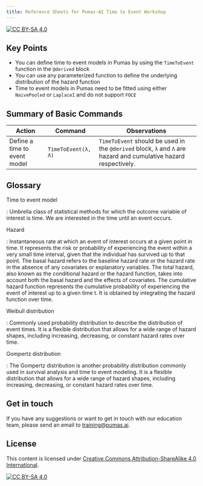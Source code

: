 ```yaml
---
title: Reference Sheets for Pumas-AI Time to Event Workshop
---
```


[![CC BY-SA 4.0](https://img.shields.io/badge/License-CC%20BY--SA%204.0-lightgrey.svg)](http://creativecommons.org/licenses/by-sa/4.0/)

## Key Points

- You can define time to event models in Pumas by using the `TimeToEvent` function in the `@derived` block
- You can use any parameterized function to define the underlying distribution of the hazard function
- Time to event models in Pumas need to be fitted using either `NaivePooled` or `LaplaceI` and do not support `FOCE`

## Summary of Basic Commands

| Action                       | Command             | Observations                                                                                                     |
| ---------------------------- | ------------------- | ---------------------------------------------------------------------------------------------------------------- |
| Define a time to event model | `TimeToEvent(λ, Λ)` | `TimeToEvent` should be used in the `@derived` block, `λ` and `Λ` are hazard and cumulative hazard respectively. |

## Glossary

Time to event model

: Umbrella class of statistical methods for which the outcome variable of interest is time. We are interested in the time until an event occurs.

Hazard

: Instantaneous rate at which an event of interest occurs at a given point in time. It represents the risk or probability of experiencing the event within a very small time interval, given that the individual has survived up to that point. The basal hazard refers to the baseline hazard rate or the hazard rate in the absence of any covariates or explanatory variables. The total hazard, also known as the conditional hazard or the hazard function, takes into account both the basal hazard and the effects of covariates. The cumulative hazard function represents the cumulative probability of experiencing the event of interest up to a given time t. It is obtained by integrating the hazard function over time.

Weibull distribution

: Commonly used probability distribution to describe the distribution of event times. It is a flexible distribution that allows for a wide range of hazard shapes, including increasing, decreasing, or constant hazard rates over time.

Gompertz distribution

: The Gompertz distribution is another probability distribution commonly used in survival analysis and time to event modeling. It is a flexible distribution that allows for a wide range of hazard shapes, including increasing, decreasing, or constant hazard rates over time.

## Get in touch

If you have any suggestions or want to get in touch with our education team,
please send an email to <training@pumas.ai>.

## License

This content is licensed under [Creative Commons Attribution-ShareAlike 4.0 International](http://creativecommons.org/licenses/by-sa/4.0/).

[![CC BY-SA 4.0](https://licensebuttons.net/l/by-sa/4.0/88x31.png)](http://creativecommons.org/licenses/by-sa/4.0/)
